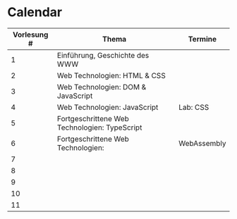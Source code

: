 # Calendar 

| Vorlesung # | Thema | Termine |
| --- | --- | --- |
| 1 | Einführung, Geschichte des WWW | |
| 2 | Web Technologien: HTML & CSS|  |
| 3 | Web Technologien: DOM & JavaScript |  |
| 4 | Web Technologien: JavaScript | Lab: CSS |
| 5 | Fortgeschrittene Web Technologien: TypeScript | |
| 6 | Fortgeschrittene Web Technologien: | WebAssembly |
| 7 |  | |
| 8 |  | |
| 9 |  | |
| 10 |  | |
| 11 | | |
